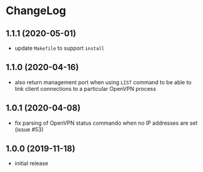 # ChangeLog

## 1.1.1 (2020-05-01)
- update `Makefile` to support `install`

## 1.1.0 (2020-04-16)
- also return management port when using `LIST` command to be able to link 
  client connections to a particular OpenVPN process

## 1.0.1 (2020-04-08)
- fix parsing of OpenVPN status commando when no IP addresses are set 
  (issue #53)

## 1.0.0 (2019-11-18)
- initial release
